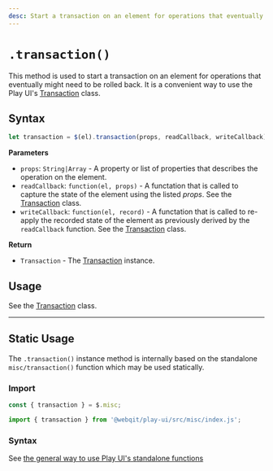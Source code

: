 ```yaml
---
desc: Start a transaction on an element for operations that eventually might need to be rolled back.
---
```

# `.transaction()`

This method is used to start a transaction on an element for operations that eventually might need to be rolled back. It is a convenient way to use the Play UI's [Transaction](../classes/Transaction) class.

## Syntax

```js
let transaction = $(el).transaction(props, readCallback, writeCallback);
```

**Parameters**

+ `props`: `String|Array` - A property or list of properties that describes the operation on the element.
+ `readCallback`: `function(el, props)` - A functation that is called to capture the state of the element using the listed *props*. See the [Transaction](../classes/Transaction#constructor) class.
+ `writeCallback`: `function(el, record)` - A functation that is called to re-apply the recorded state of the element as previously derived by the `readCallback` function. See the [Transaction](../classes/Transaction#constructor) class.

**Return**

+ `Transaction` - The [Transaction](../classes/Transaction) instance.

## Usage

See the [Transaction](../classes/Transaction#constructor) class.

------

## Static Usage

The `.transaction()` instance method is internally based on the standalone `misc/transaction()` function which may be used statically.

### Import

```js
const { transaction } = $.misc;
```
```js
import { transaction } from '@webqit/play-ui/src/misc/index.js';
```

### Syntax

See [the general way to use Play UI's standalone functions](../../../quickstart#use-as-descrete-utilities)
